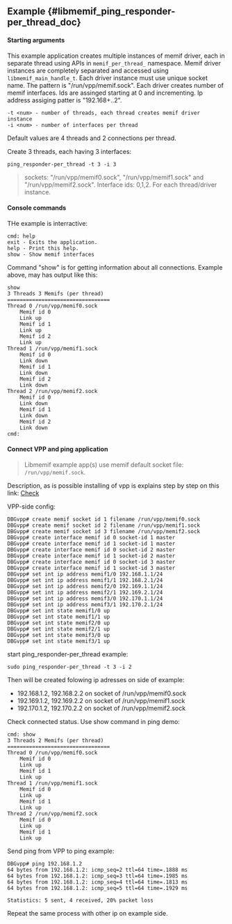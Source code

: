 ## Example    {#libmemif_ping_responder-per_thread_doc}


#### Starting arguments

This example application creates multiple instances of memif driver, each in separate thread using APIs in `memif_per_thread_` namespace. Memif driver instances are completely separated and accessed using `libmemif_main_handle_t`. Each driver instance must use unique socket name. The pattern is "/run/vpp/memif<thread-id>.sock". Each driver creates number of memif interfaces. Ids are assinged starting at 0 and incrementing. Ip address assiging patter is "192.168+<thread-id>.<memif-id>.2".
```
-t <num> - number of threads, each thread creates memif driver instance
-i <num> - number of interfaces per thread
```
Default values are 4 threads and 2 connections per thread.

Create 3 threads, each having 3 interfaces:
```
ping_responder-per_thread -t 3 -i 3
```
> sockets: "/run/vpp/memif0.sock", "/run/vpp/memif1.sock" and "/run/vpp/memif2.sock". Interface ids: 0,1,2. For each thread/driver instance.

#### Console commands

THe example is interractive:

```
cmd: help
exit - Exits the application.
help - Print this help.
show - Show memif interfaces
```

Command "show" is for getting information about all connections. Example above, may has output like this:

```
show
3 Threads 3 Memifs (per thread)
=================================
Thread 0 /run/vpp/memif0.sock
	Memif id 0
	Link up
	Memif id 1
	Link up
	Memif id 2
	Link up
Thread 1 /run/vpp/memif1.sock
	Memif id 0
	Link down
	Memif id 1
	Link down
	Memif id 2
	Link down
Thread 2 /run/vpp/memif2.sock
	Memif id 0
	Link down
	Memif id 1
	Link down
	Memif id 2
	Link down
cmd:
```

#### Connect VPP and ping application

> Libmemif example app(s) use memif default socket file: `/run/vpp/memif.sock`.

Description, as is possible installing of vpp is explains step by step on this link:
[Check](https://wiki.fd.io/view/VPP/Pulling,_Building,_Running,_Hacking_and_Pushing_VPP_Code#Running) 


VPP-side config:
```
DBGvpp# create memif socket id 1 filename /run/vpp/memif0.sock
DBGvpp# create memif socket id 2 filename /run/vpp/memif1.sock
DBGvpp# create memif socket id 3 filename /run/vpp/memif2.sock
DBGvpp# create interface memif id 0 socket-id 1 master
DBGvpp# create interface memif id 1 socket-id 1 master
DBGvpp# create interface memif id 0 socket-id 2 master
DBGvpp# create interface memif id 1 socket-id 2 master
DBGvpp# create interface memif id 0 socket-id 3 master
DBGvpp# create interface memif id 1 socket-id 3 master
DBGvpp# set int ip address memif1/0 192.168.1.1/24
DBGvpp# set int ip address memif1/1 192.168.2.1/24
DBGvpp# set int ip address memif2/0 192.169.1.1/24
DBGvpp# set int ip address memif2/1 192.169.2.1/24
DBGvpp# set int ip address memif3/0 192.170.1.1/24
DBGvpp# set int ip address memif3/1 192.170.2.1/24
DBGvpp# set int state memif1/0 up
DBGvpp# set int state memif1/1 up
DBGvpp# set int state memif2/0 up
DBGvpp# set int state memif2/1 up
DBGvpp# set int state memif3/0 up
DBGvpp# set int state memif3/1 up
```

start ping_responder-per_thread example:
```
sudo ping_responder-per_thread -t 3 -i 2
```

Then will be created folowing ip adresses on side of example: 
- 192.168.1.2, 192.168.2.2 on socket of /run/vpp/memif0.sock 
- 192.169.1.2, 192.169.2.2 on socket of /run/vpp/memif1.sock
- 192.170.1.2, 192.170.2.2 on socket of /run/vpp/memif2.sock

Check connected status.
Use show command in ping demo:
```
cmd: show
3 Threads 2 Memifs (per thread)
=================================
Thread 0 /run/vpp/memif0.sock
	Memif id 0
	Link up
	Memif id 1
	Link up
Thread 1 /run/vpp/memif1.sock
	Memif id 0
	Link up
	Memif id 1
	Link up
Thread 2 /run/vpp/memif2.sock
	Memif id 0
	Link up
	Memif id 1
	Link up
```

Send ping from VPP to ping example:
```
DBGvpp# ping 192.168.1.2
64 bytes from 192.168.1.2: icmp_seq=2 ttl=64 time=.1888 ms
64 bytes from 192.168.1.2: icmp_seq=3 ttl=64 time=.1985 ms
64 bytes from 192.168.1.2: icmp_seq=4 ttl=64 time=.1813 ms
64 bytes from 192.168.1.2: icmp_seq=5 ttl=64 time=.1929 ms

Statistics: 5 sent, 4 received, 20% packet loss
```

Repeat the same process with other ip on example side.

